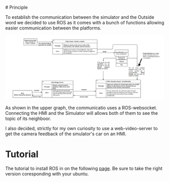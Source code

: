# Principle

To establish the communication between the simulator and the Outside word we decided to use ROS as it comes with a bunch of functions allowing easier communication
between the platforms.

<img src="images/simu_schema.PNG" alt="alt text" width="500">

As shown in the upper graph, the communicatio uses a ROS-websocket. Connecting the HMI and the Simulator will allows both of them to see the topic of its neighboor.

I also decided, strictly for my own curiosity to use a web-video-server to get the camera feedback of the smulator's car on an HMI.

# Tutorial 

The tutorial to install ROS in on the following [page](http://wiki.ros.org/hydro/Installation/Ubuntu). Be sure to take the right version coresponding with your ubuntu.
